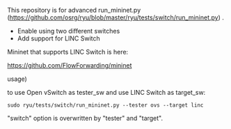 This repository is for advanced run_mininet.py (https://github.com/osrg/ryu/blob/master/ryu/tests/switch/run_mininet.py) .

- Enable using two different switches
- Add support for LINC Switch

Mininet that supports LINC Switch is here:

  https://github.com/FlowForwarding/mininet

usage)

  to use Open vSwitch as tester_sw and use LINC Switch as target_sw:

    sudo ryu/tests/switch/run_mininet.py --tester ovs --target linc

"switch" option is overwritten by "tester" and "target".
